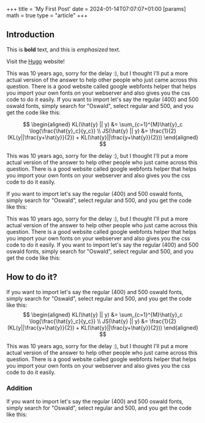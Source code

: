 +++
title = 'My First Post'
date = 2024-01-14T07:07:07+01:00
[params]
  math = true
type = "article"
+++

## Introduction

This is **bold** text, and this is *emphasized* text.

Visit the [Hugo](https://gohugo.io) website!

This was 10 years ago, sorry for the delay :), but I thought I'll put a more actual version of the answer to help other people who just came across this question. There is a good website called google webfonts helper that helps you import your own fonts on your webserver and also gives you the css code to do it easily. If you want to import let's say the regular (400) and 500 oswald fonts, simply search for "Oswald", select regular and 500, and you get the code like this:

$$
\begin{aligned}
KL(\hat{y} || y) &= \sum_{c=1}^{M}\hat{y}_c \log{\frac{\hat{y}_c}{y_c}} \\
JS(\hat{y} || y) &= \frac{1}{2}(KL(y||\frac{y+\hat{y}}{2}) + KL(\hat{y}||\frac{y+\hat{y}}{2}))
\end{aligned}
$$

This was 10 years ago, sorry for the delay :), but I thought I'll put a more actual version of the answer to help other people who just came across this question. There is a good website called google webfonts helper that helps you import your own fonts on your webserver and also gives you the css code to do it easily. 

If you want to import let's say the regular (400) and 500 oswald fonts, simply search for "Oswald", select regular and 500, and you get the code like this:

This was 10 years ago, sorry for the delay :), but I thought I'll put a more actual version of the answer to help other people who just came across this question. There is a good website called google webfonts helper that helps you import your own fonts on your webserver and also gives you the css code to do it easily. If you want to import let's say the regular (400) and 500 oswald fonts, simply search for "Oswald", select regular and 500, and you get the code like this:

## How to do it?

If you want to import let's say the regular (400) and 500 oswald fonts, simply search for "Oswald", select regular and 500, and you get the code like this:
$$
\begin{aligned}
KL(\hat{y} || y) &= \sum_{c=1}^{M}\hat{y}_c \log{\frac{\hat{y}_c}{y_c}} \\
JS(\hat{y} || y) &= \frac{1}{2}(KL(y||\frac{y+\hat{y}}{2}) + KL(\hat{y}||\frac{y+\hat{y}}{2}))
\end{aligned}
$$


This was 10 years ago, sorry for the delay :), but I thought I'll put a more actual version of the answer to help other people who just came across this question. There is a good website called google webfonts helper that helps you import your own fonts on your webserver and also gives you the css code to do it easily. 

### Addition

If you want to import let's say the regular (400) and 500 oswald fonts, simply search for "Oswald", select regular and 500, and you get the code like this:


